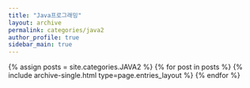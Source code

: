 ```yaml
---
title: "Java프로그래밍"
layout: archive
permalink: categories/java2
author_profile: true
sidebar_main: true
---
```



{% assign posts = site.categories.JAVA2 %}
{% for post in posts %} {% include archive-single.html type=page.entries_layout %} {% endfor %}
